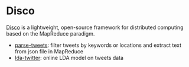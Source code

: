 Disco
=====
[Disco](http://discoproject.org/) is a lightweight, open-source framework for distributed computing based on the MapReduce paradigm.

- [parse-tweets](https://github.com/yning/Disco/tree/master/parse-tweets): filter tweets by keywords or locations and extract text from json file in MapReduce
- [lda-twitter](https://github.com/yning/Disco/tree/master/lda-twitter): online LDA model on tweets data
